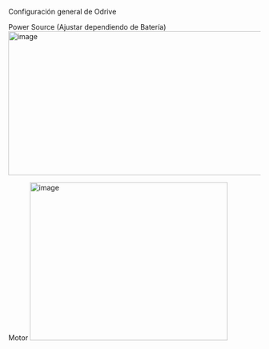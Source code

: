Configuración general de Odrive

Power Source (Ajustar dependiendo de Batería)
<img width="814" height="288" alt="image" src="https://github.com/user-attachments/assets/6f009d8e-1c18-424f-8be2-8c11fea5c6d4" />

Motor
<img width="395" height="316" alt="image" src="https://github.com/user-attachments/assets/e451a375-e2e4-4dd8-a01c-c0667dc5a877" />

